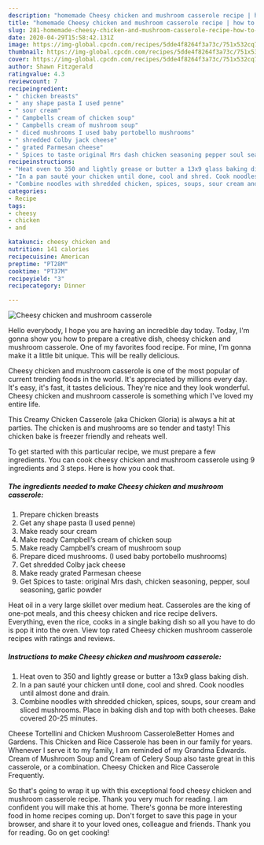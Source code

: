 ```yaml
---
description: "homemade Cheesy chicken and mushroom casserole recipe | how to make homemade Cheesy chicken and mushroom casserole"
title: "homemade Cheesy chicken and mushroom casserole recipe | how to make homemade Cheesy chicken and mushroom casserole"
slug: 281-homemade-cheesy-chicken-and-mushroom-casserole-recipe-how-to-make-homemade-cheesy-chicken-and-mushroom-casserole
date: 2020-04-29T15:58:42.131Z
image: https://img-global.cpcdn.com/recipes/5dde4f8264f3a73c/751x532cq70/cheesy-chicken-and-mushroom-casserole-recipe-main-photo.jpg
thumbnail: https://img-global.cpcdn.com/recipes/5dde4f8264f3a73c/751x532cq70/cheesy-chicken-and-mushroom-casserole-recipe-main-photo.jpg
cover: https://img-global.cpcdn.com/recipes/5dde4f8264f3a73c/751x532cq70/cheesy-chicken-and-mushroom-casserole-recipe-main-photo.jpg
author: Shawn Fitzgerald
ratingvalue: 4.3
reviewcount: 7
recipeingredient:
- " chicken breasts"
- " any shape pasta I used penne"
- " sour cream"
- " Campbells cream of chicken soup"
- " Campbells cream of mushroom soup"
- " diced mushrooms I used baby portobello mushrooms"
- " shredded Colby jack cheese"
- " grated Parmesan cheese"
- " Spices to taste original Mrs dash chicken seasoning pepper soul seasoning garlic powder"
recipeinstructions:
- "Heat oven to 350 and lightly grease or butter a 13x9 glass baking dish."
- "In a pan sauté your chicken until done, cool and shred. Cook noodles until almost done and drain."
- "Combine noodles with shredded chicken, spices, soups, sour cream and sliced mushrooms. Place in baking dish and top with both cheeses. Bake covered 20-25 minutes."
categories:
- Recipe
tags:
- cheesy
- chicken
- and

katakunci: cheesy chicken and 
nutrition: 141 calories
recipecuisine: American
preptime: "PT28M"
cooktime: "PT37M"
recipeyield: "3"
recipecategory: Dinner

---
```



![Cheesy chicken and mushroom casserole](https://img-global.cpcdn.com/recipes/5dde4f8264f3a73c/751x532cq70/cheesy-chicken-and-mushroom-casserole-recipe-main-photo.jpg)

Hello everybody, I hope you are having an incredible day today. Today, I'm gonna show you how to prepare a creative dish, cheesy chicken and mushroom casserole. One of my favorites food recipe. For mine, I'm gonna make it a little bit unique. This will be really delicious.

Cheesy chicken and mushroom casserole is one of the most popular of current trending foods in the world. It's appreciated by millions every day. It's easy, it's fast, it tastes delicious. They're nice and they look wonderful. Cheesy chicken and mushroom casserole is something which I've loved my entire life.

This Creamy Chicken Casserole (aka Chicken Gloria) is always a hit at parties. The chicken is and mushrooms are so tender and tasty! This chicken bake is freezer friendly and reheats well.


To get started with this particular recipe, we must prepare a few ingredients. You can cook cheesy chicken and mushroom casserole using 9 ingredients and 3 steps. Here is how you cook that.

<!--inarticleads1-->

##### The ingredients needed to make Cheesy chicken and mushroom casserole:

1. Prepare  chicken breasts
1. Get  any shape pasta (I used penne)
1. Make ready  sour cream
1. Make ready  Campbell’s cream of chicken soup
1. Make ready  Campbell’s cream of mushroom soup
1. Prepare  diced mushrooms. (I used baby portobello mushrooms)
1. Get  shredded Colby jack cheese
1. Make ready  grated Parmesan cheese
1. Get  Spices to taste: original Mrs dash, chicken seasoning, pepper, soul seasoning, garlic powder


Heat oil in a very large skillet over medium heat. Casseroles are the king of one-pot meals, and this cheesy chicken and rice recipe delivers. Everything, even the rice, cooks in a single baking dish so all you have to do is pop it into the oven. View top rated Cheesy chicken mushroom casserole recipes with ratings and reviews. 

<!--inarticleads2-->

##### Instructions to make Cheesy chicken and mushroom casserole:

1. Heat oven to 350 and lightly grease or butter a 13x9 glass baking dish.
1. In a pan sauté your chicken until done, cool and shred. Cook noodles until almost done and drain.
1. Combine noodles with shredded chicken, spices, soups, sour cream and sliced mushrooms. Place in baking dish and top with both cheeses. Bake covered 20-25 minutes.


Cheese Tortellini and Chicken Mushroom CasseroleBetter Homes and Gardens. This Chicken and Rice Casserole has been in our family for years. Whenever I serve it to my family, I am reminded of my Grandma Edwards. Cream of Mushroom Soup and Cream of Celery Soup also taste great in this casserole, or a combination. Cheesy Chicken and Rice Casserole Frequently. 

So that's going to wrap it up with this exceptional food cheesy chicken and mushroom casserole recipe. Thank you very much for reading. I am confident you will make this at home. There's gonna be more interesting food in home recipes coming up. Don't forget to save this page in your browser, and share it to your loved ones, colleague and friends. Thank you for reading. Go on get cooking!
